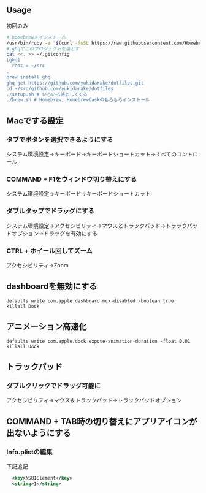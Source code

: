 ## Usage
初回のみ
```sh
# homebrewをインストール
/usr/bin/ruby -e "$(curl -fsSL https://raw.githubusercontent.com/Homebrew/install/master/install)"
# ghqでこのプロジェクトを落とす
cat <<. >> ~/.gitconfig
[ghq]
  root = ~/src
. 
brew install ghq
ghq get https://github.com/yukidarake/dotfiles.git
cd ~/src/github.com/yukidarake/dotfiles
./setup.sh # いろいろ落としてくる
./brew.sh # Homebrew, HomebrewCaskのもろもろインストール
```

## Macでする設定

### タブでボタンを選択できるようにする
システム環境設定→キーボード→キーボードショートカット→すべてのコントロール

### COMMAND + F1をウィンドウ切り替えにする
システム環境設定→キーボード→キーボードショートカット

### ダブルタップでドラッグにする
システム環境設定→アクセシビリティ→マウスとトラックパッド→トラックパッドオプション→ドラッグを有効にする

### CTRL + ホイール回してズーム
アクセシビリティ→Zoom

## dashboardを無効にする
```
defaults write com.apple.dashboard mcx-disabled -boolean true
killall Dock
```

## アニメーション高速化
```
defaults write com.apple.dock expose-animation-duration -float 0.01
killall Dock
```

## トラックパッド
### ダブルクリックでドラッグ可能に
アクセシビリティ→マウス＆トラックパッド→トラックパッドオプション

## COMMAND + TAB時の切り替えにアプリアイコンが出ないようにする
### Info.plistの編集
下記追記

```xml
  <key>NSUIElement</key>
  <string>1</string>
```
